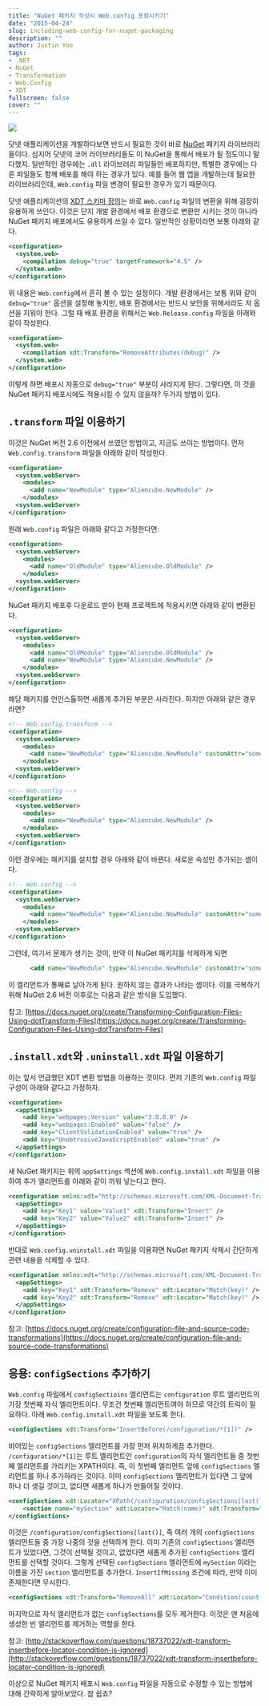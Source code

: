 ```yaml
---
title: "NuGet 패키지 작성시 Web.config 포함시키기"
date: "2015-04-24"
slug: including-web-config-for-nuget-packaging
description: ""
author: Justin Yoo
tags:
- .NET
- NuGet
- Transformation
- Web.Config
- XDT
fullscreen: false
cover: ""
---
```


![](https://sa0blogs.blob.core.windows.net/aliencube/2015/04/web-config-instagram.png)

닷넷 애플리케이션을 개발하다보면 반드시 필요한 것이 바로 [NuGet](https://nuget.org) 패키지 라이브러리들이다. 심지어 닷넷의 코어 라이브러리들도 이 NuGet을 통해서 배포가 될 정도이니 말 다했지. 일반적인 경우에는 `.dll` 라이브러리 파일들만 배포하지만, 특별한 경우에는 다른 파일들도 함께 배포를 해야 하는 경우가 있다. 예를 들어 웹 앱을 개발하는데 필요한 라이브러리인데, `Web.config` 파일 변경이 필요한 경우가 있기 때문이다.

닷넷 애플리케이션의 [XDT 스키마 정의](https://msdn.microsoft.com/en-us/library/dd465326.aspx)는 바로 `Web.config` 파일의 변환을 위해 굉장히 유용하게 쓰인다. 이것은 단지 개발 환경에서 배포 환경으로 변환만 시키는 것이 아니라 NuGet 패키지 배포에서도 유용하게 쓰일 수 있다. 일반적인 상황이라면 보통 아래와 같다.

```xml
<configuration>
  <system.web>
    <compilation debug="true" targetFramework="4.5" />
  </system.web>
</configuration>

```

위 내용은 `Web.config`에서 흔히 볼 수 있는 설정이다. 개발 환경에서는 보통 위와 같이 `debug="true"` 옵션을 설정해 놓지만, 배포 환경에서는 반드시 보안을 위해서라도 저 옵션을 지워야 한다. 그럴 때 배포 환경을 위해서는 `Web.Release.config` 파일을 아래와 같이 작성한다.

```xml
<configuration>
  <system.web>
    <compilation xdt:Transform="RemoveAttributes(debug)" />
  </system.web>
</configuration>

```

이렇게 하면 배포시 자동으로 `debug="true"` 부분이 사라지게 된다. 그렇다면, 이 것을 NuGet 패키지 배포시에도 적용시킬 수 있지 않을까? 두가지 방법이 있다.

## `.transform` 파일 이용하기

이것은 NuGet 버전 2.6 이전에서 쓰였던 방법이고, 지금도 쓰이는 방법이다. 먼저 `Web.config.transform` 파일을 아래와 같이 작성한다.

```xml
<configuration>
  <system.webServer>
    <modules>
      <add name="NewModule" type="Aliencube.NewModule" />
    </modules>
  <system.webServer>
</configuration>

```

원래 `Web.config` 파일은 아래와 같다고 가정한다면:

```xml
<configuration>
  <system.webServer>
    <modules>
      <add name="OldModule" type="Aliencube.OldModule" />
    </modules>
  <system.webServer>
</configuration>

```

NuGet 패키지 배포후 다운로드 받아 현재 프로젝트에 적용시키면 아래와 같이 변환된다.

```xml
<configuration>
  <system.webServer>
    <modules>
      <add name="OldModule" type="Aliencube.OldModule" />
      <add name="NewModule" type="Aliencube.NewModule" />
    </modules>
  <system.webServer>
</configuration>

```

해당 패키지를 언인스톨하면 새롭게 추가된 부분은 사라진다. 하지만 아래와 같은 경우라면?

```xml
<!-- Web.config.transform -->
<configuration>
  <system.webServer>
    <modules>
      <add name="NewModule" type="Aliencube.NewModule" customAttr="something" />
    </modules>
  <system.webServer>
</configuration>

```

```xml
<!-- Web.config -->
<configuration>
  <system.webServer>
    <modules>
      <add name="NewModule" type="Aliencube.NewModule" />
    </modules>
  <system.webServer>
</configuration>

```

이런 경우에는 패키지를 설치할 경우 아래와 같이 바뀐다. 새로운 속성만 추가되는 셈이다.

```xml
<!-- Web.config -->
<configuration>
  <system.webServer>
    <modules>
      <add name="NewModule" type="Aliencube.NewModule" customAttr="something" />
    </modules>
  <system.webServer>
</configuration>

```

그런데, 여기서 문제가 생기는 것이, 만약 이 NuGet 패키지를 삭제하게 되면

```xml
      <add name="NewModule" type="Aliencube.NewModule" customAttr="something" />

```

이 엘리먼트가 통째로 날아가게 된다. 원하지 않는 결과가 나타는 셈이다. 이를 극복하기 위해 NuGet 2.6 버전 이후로는 다음과 같은 방식을 도입했다.

참고: [https://docs.nuget.org/create/Transforming-Configuration-Files-Using-dotTransform-Files](https://docs.nuget.org/create/Transforming-Configuration-Files-Using-dotTransform-Files)

## `.install.xdt`와 `.uninstall.xdt` 파일 이용하기

이는 앞서 언급했던 XDT 변환 방법을 이용하는 것이다. 먼저 기존의 `Web.config` 파일 구성이 아래와 같다고 가정하자.

```xml
<configuration>
  <appSettings>
    <add key="webpages:Version" value="3.0.0.0" />
    <add key="webpages:Enabled" value="false" />
    <add key="ClientValidationEnabled" value="true" />
    <add key="UnobtrusiveJavaScriptEnabled" value="true" />
  </appSettings>
</configuration>

```

새 NuGet 패키지는 위의 `appSettings` 섹션에 `Web.config.install.xdt` 파일을 이용하여 추가 엘리먼트를 아래와 같이 끼워 넣는다고 한다.

```xml
<configuration xmlns:xdt="http://schemas.microsoft.com/XML-Document-Transform">
  <appSettings>
    <add key="Key1" value="Value1" xdt:Transform="Insert" />
    <add key="Key2" value="Value2" xdt:Transform="Insert" />
  </appSettings>
</configuration>

```

반대로 `Web.config.uninstall.xdt` 파일을 이용하면 NuGet 패키지 삭제시 간단하게 관련 내용을 삭제할 수 있다.

```xml
<configuration xmlns:xdt="http://schemas.microsoft.com/XML-Document-Transform">
  <appSettings>
    <add key="Key1" xdt:Transform="Remove" xdt:Locator="Match(key)" />
    <add key="Key2" xdt:Transform="Remove" xdt:Locator="Match(key)" />
  </appSettings>
</configuration>

```

참고: [https://docs.nuget.org/create/configuration-file-and-source-code-transformations](https://docs.nuget.org/create/configuration-file-and-source-code-transformations)

## 응용: `configSections` 추가하기

`Web.config` 파일에서 `configSectioins` 엘리먼트는 `configuration` 루트 엘리먼트의 가장 첫번째 자식 엘리먼트이다. 무조건 첫번째 엘리먼트여야 하므로 약간의 트릭이 필요하다. 아래 `Web.config.install.xdt` 파일을 보도록 한다.

```xml
<configSections xdt:Transform="InsertBefore(/configuration/*[1])" />

```

비어있는 `configSections` 엘리먼트를 가장 먼저 위치하게끔 추가한다. `/configuration/*[1]`는 루트 엘리먼트인 `configuration`의 자식 엘리먼트들 중 첫번째 엘리먼트를 가리키는 XPATH이다. 즉, 이 첫번째 엘리먼트 앞에 `configSections` 엘리먼트를 하나 추가하라는 것이다. 이미 `configSections` 엘리먼트가 있다면 그 앞에 하나 더 생길 것이고, 없다면 새롭게 하나가 만들어질 것이다.

```xml
<configSections xdt:Locator="XPath(/configuration/configSections[last()])">
    <section name="mySection" xdt:Locator="Match(name)" xdt:Transform="InsertIfMissing" />
</configSections>

```

이것은 `/configuration/configSections[last()]`, 즉 여러 개의 `configSections` 엘리먼트들 중 가장 나중의 것을 선택하게 한다. 이미 기존의 `configSections` 엘리먼트가 있었다면, 그것이 선택될 것이고, 없었다면 새롭게 추가된 `configSections` 엘리먼트를 선택할 것이다. 그렇게 선택된 `configSections` 엘리먼트에 `mySection` 이라는 이름을 가진 `section` 엘리먼트를 추가한다. `InsertIfMissing` 조건에 따라, 만약 이미 존재한다면 무시한다.

```xml
<configSections xdt:Transform="RemoveAll" xdt:Locator="Condition(count(*)=0)" />

```

마지막으로 자식 엘리먼트가 없는 `configSections`를 모두 제거한다. 이것은 맨 처음에 생성한 빈 엘리먼트를 제거하는 역할을 한다.

참고: [http://stackoverflow.com/questions/18737022/xdt-transform-insertbefore-locator-condition-is-ignored](http://stackoverflow.com/questions/18737022/xdt-transform-insertbefore-locator-condition-is-ignored)

이상으로 NuGet 패키지 배포시 `Web.config` 파일을 자동으로 수정할 수 있는 방법에 대해 간략하게 알아보았다. 참 쉽죠?
